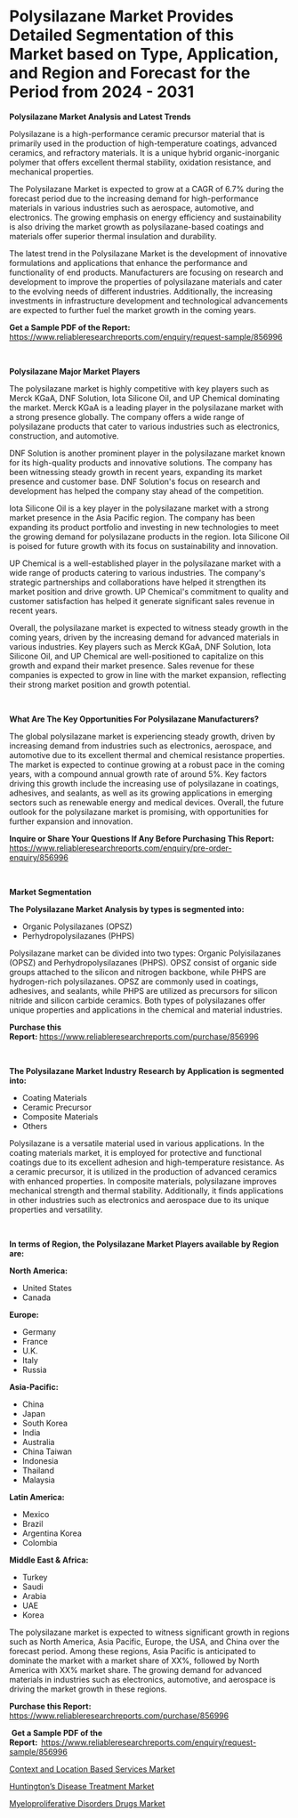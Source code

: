 <p><h1>Polysilazane Market Provides Detailed Segmentation of this Market based on Type, Application, and Region and Forecast for the Period from 2024 - 2031</h1></p><p><strong>Polysilazane Market Analysis and Latest Trends</strong></p>
<p><p>Polysilazane is a high-performance ceramic precursor material that is primarily used in the production of high-temperature coatings, advanced ceramics, and refractory materials. It is a unique hybrid organic-inorganic polymer that offers excellent thermal stability, oxidation resistance, and mechanical properties.</p><p>The Polysilazane Market is expected to grow at a CAGR of 6.7% during the forecast period due to the increasing demand for high-performance materials in various industries such as aerospace, automotive, and electronics. The growing emphasis on energy efficiency and sustainability is also driving the market growth as polysilazane-based coatings and materials offer superior thermal insulation and durability.</p><p>The latest trend in the Polysilazane Market is the development of innovative formulations and applications that enhance the performance and functionality of end products. Manufacturers are focusing on research and development to improve the properties of polysilazane materials and cater to the evolving needs of different industries. Additionally, the increasing investments in infrastructure development and technological advancements are expected to further fuel the market growth in the coming years.</p></p>
<p><strong>Get a Sample PDF of the Report:&nbsp;</strong> <a href="https://www.reliableresearchreports.com/enquiry/request-sample/856996">https://www.reliableresearchreports.com/enquiry/request-sample/856996</a></p>
<p>&nbsp;</p>
<p><strong>Polysilazane Major Market Players</strong></p>
<p><p>The polysilazane market is highly competitive with key players such as Merck KGaA, DNF Solution, Iota Silicone Oil, and UP Chemical dominating the market. Merck KGaA is a leading player in the polysilazane market with a strong presence globally. The company offers a wide range of polysilazane products that cater to various industries such as electronics, construction, and automotive.</p><p>DNF Solution is another prominent player in the polysilazane market known for its high-quality products and innovative solutions. The company has been witnessing steady growth in recent years, expanding its market presence and customer base. DNF Solution's focus on research and development has helped the company stay ahead of the competition.</p><p>Iota Silicone Oil is a key player in the polysilazane market with a strong market presence in the Asia Pacific region. The company has been expanding its product portfolio and investing in new technologies to meet the growing demand for polysilazane products in the region. Iota Silicone Oil is poised for future growth with its focus on sustainability and innovation.</p><p>UP Chemical is a well-established player in the polysilazane market with a wide range of products catering to various industries. The company's strategic partnerships and collaborations have helped it strengthen its market position and drive growth. UP Chemical's commitment to quality and customer satisfaction has helped it generate significant sales revenue in recent years.</p><p>Overall, the polysilazane market is expected to witness steady growth in the coming years, driven by the increasing demand for advanced materials in various industries. Key players such as Merck KGaA, DNF Solution, Iota Silicone Oil, and UP Chemical are well-positioned to capitalize on this growth and expand their market presence. Sales revenue for these companies is expected to grow in line with the market expansion, reflecting their strong market position and growth potential.</p></p>
<p>&nbsp;</p>
<p><strong>What Are The Key Opportunities For Polysilazane Manufacturers?</strong></p>
<p><p>The global polysilazane market is experiencing steady growth, driven by increasing demand from industries such as electronics, aerospace, and automotive due to its excellent thermal and chemical resistance properties. The market is expected to continue growing at a robust pace in the coming years, with a compound annual growth rate of around 5%. Key factors driving this growth include the increasing use of polysilazane in coatings, adhesives, and sealants, as well as its growing applications in emerging sectors such as renewable energy and medical devices. Overall, the future outlook for the polysilazane market is promising, with opportunities for further expansion and innovation.</p></p>
<p><strong>Inquire or Share Your Questions If Any Before Purchasing This Report:</strong> <a href="https://www.reliableresearchreports.com/enquiry/pre-order-enquiry/856996">https://www.reliableresearchreports.com/enquiry/pre-order-enquiry/856996</a></p>
<p>&nbsp;</p>
<p><strong>Market Segmentation</strong></p>
<p><strong>The Polysilazane Market Analysis by types is segmented into:</strong></p>
<p><ul><li>Organic Polysilazanes (OPSZ)</li><li>Perhydropolysilazanes (PHPS)</li></ul></p>
<p><p>Polysilazane market can be divided into two types: Organic Polyisilazanes (OPSZ) and Perhydropolysilazanes (PHPS). OPSZ consist of organic side groups attached to the silicon and nitrogen backbone, while PHPS are hydrogen-rich polysilazanes. OPSZ are commonly used in coatings, adhesives, and sealants, while PHPS are utilized as precursors for silicon nitride and silicon carbide ceramics. Both types of polysilazanes offer unique properties and applications in the chemical and material industries.</p></p>
<p><strong>Purchase this Report:&nbsp;</strong><a href="https://www.reliableresearchreports.com/purchase/856996">https://www.reliableresearchreports.com/purchase/856996</a></p>
<p>&nbsp;</p>
<p><strong>The Polysilazane Market Industry Research by Application is segmented into:</strong></p>
<p><ul><li>Coating Materials</li><li>Ceramic Precursor</li><li>Composite Materials</li><li>Others</li></ul></p>
<p><p>Polysilazane is a versatile material used in various applications. In the coating materials market, it is employed for protective and functional coatings due to its excellent adhesion and high-temperature resistance. As a ceramic precursor, it is utilized in the production of advanced ceramics with enhanced properties. In composite materials, polysilazane improves mechanical strength and thermal stability. Additionally, it finds applications in other industries such as electronics and aerospace due to its unique properties and versatility.</p></p>
<p>&nbsp;</p>
<p><strong>In terms of Region, the Polysilazane Market Players available by Region are:</strong></p>
<p>
    <p> <strong> North America: </strong>
        <ul>
            <li>United States</li>
            <li>Canada</li>
        </ul>
        </p> 
    <p> <strong> Europe: </strong>
        <ul>
            <li>Germany</li>
            <li>France</li>
            <li>U.K.</li>
            <li>Italy</li>
            <li>Russia</li>
        </ul>
        </p> 
    <p> <strong> Asia-Pacific: </strong>
        <ul>
            <li>China</li>
            <li>Japan</li>
            <li>South Korea</li>
            <li>India</li>
            <li>Australia</li>
            <li>China Taiwan</li>
            <li>Indonesia</li>
            <li>Thailand</li>
            <li>Malaysia</li>
        </ul>
        </p> 
    <p> <strong> Latin America: </strong>
        <ul>
            <li>Mexico</li>
            <li>Brazil</li>
            <li>Argentina Korea</li>
            <li>Colombia</li>
        </ul>
        </p> 
    <p> <strong> Middle East & Africa: </strong>
        <ul>
            <li>Turkey</li>
            <li>Saudi</li>
            <li>Arabia</li>
            <li>UAE</li>
            <li>Korea</li>
        </ul>
    </p>
    </p>
<p><p>The polysilazane market is expected to witness significant growth in regions such as North America, Asia Pacific, Europe, the USA, and China over the forecast period. Among these regions, Asia Pacific is anticipated to dominate the market with a market share of XX%, followed by North America with XX% market share. The growing demand for advanced materials in industries such as electronics, automotive, and aerospace is driving the market growth in these regions.</p></p>
<p><strong>Purchase this Report: </strong><a href="https://www.reliableresearchreports.com/purchase/856996">https://www.reliableresearchreports.com/purchase/856996</a></p>
<p>&nbsp;<strong>Get a Sample PDF of the Report:&nbsp;&nbsp;</strong><a href="https://www.reliableresearchreports.com/enquiry/request-sample/856996">https://www.reliableresearchreports.com/enquiry/request-sample/856996</a></p>
<p><strong></strong></p>
<p><p><a href="https://view.publitas.com/reportprime-1/context-and-location-based-services-market-size-growth-and-forecast-from-2023-2030/">Context and Location Based Services Market</a></p><p><a href="https://view.publitas.com/reportprime-1/huntingtons-disease-treatment-market-size-share-trends-analysis-report-by-application-regional-outlook-competitive-strategies-and-segment-forecasts-2023-2030/">Huntington’s Disease Treatment Market</a></p><p><a href="https://view.publitas.com/reportprime-1/myeloproliferative-disorders-drugs-market-analysis-and-market-size-global-industry-overview-market-segmentation-and-forecast-2023-to-2030/">Myeloproliferative Disorders Drugs Market</a></p></p>